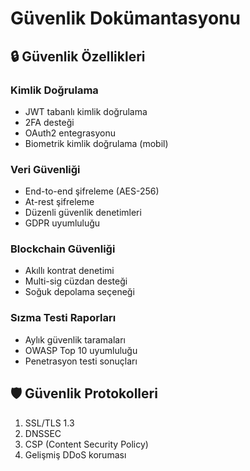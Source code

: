 # Güvenlik Dokümantasyonu

## 🔒 Güvenlik Özellikleri

### Kimlik Doğrulama
- JWT tabanlı kimlik doğrulama
- 2FA desteği
- OAuth2 entegrasyonu
- Biometrik kimlik doğrulama (mobil)

### Veri Güvenliği
- End-to-end şifreleme (AES-256)
- At-rest şifreleme
- Düzenli güvenlik denetimleri
- GDPR uyumluluğu

### Blockchain Güvenliği
- Akıllı kontrat denetimi
- Multi-sig cüzdan desteği
- Soğuk depolama seçeneği

### Sızma Testi Raporları
- Aylık güvenlik taramaları
- OWASP Top 10 uyumluluğu
- Penetrasyon testi sonuçları

## 🛡️ Güvenlik Protokolleri
1. SSL/TLS 1.3
2. DNSSEC
3. CSP (Content Security Policy)
4. Gelişmiş DDoS koruması
